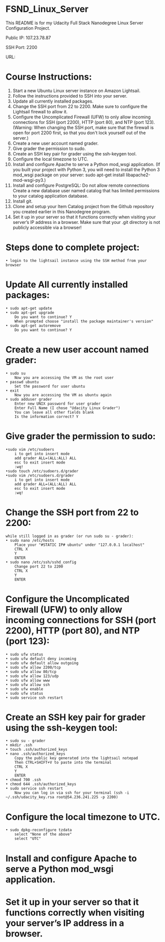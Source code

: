 # FSND_Linux_Server
This README is for my Udacity Full Stack Nanodegree Linux Server Configuration Project. 

Public IP: 107.23.78.87

SSH Port: 2200

URL: 

# Course Instructions:
1. Start a new Ubuntu Linux server instance on Amazon Lightsail.
2. Follow the instructions provided to SSH into your server.
3. Update all currently installed packages.
4. Change the SSH port from 22 to 2200. Make sure to configure the Lightsail firewall to allow it.
5. Configure the Uncomplicated Firewall (UFW) to only allow incoming connections for SSH (port 2200), HTTP (port 80), and NTP (port    123). (Warning: When changing the SSH port, make sure that the firewall is open for port 2200 first, so that you don't lock yourself out of the server.)
6. Create a new user account named grader.
7. Give grader the permission to sudo.
8. Create an SSH key pair for grader using the ssh-keygen tool.
9. Configure the local timezone to UTC.
10. Install and configure Apache to serve a Python mod_wsgi application. (If you built your project with Python 3, you will need to install the Python 3 mod_wsgi package on your server: sudo apt-get install libapache2-mod-wsgi-py3.)
11. Install and configure PostgreSQL: 
    Do not allow remote connections
    Create a new database user named catalog that has limited permissions to your catalog application database.
12. Install git.
13. Clone and setup your Item Catalog project from the Github repository you created earlier in this Nanodegree program.
14. Set it up in your server so that it functions correctly when visiting your server’s IP address in a browser. Make sure that your .git directory is not publicly accessible via a browser!

# Steps done to complete project:
	• login to the lightsail instance using the SSH method from your browser

# Update All currently installed packages:
	• sudo apt-get update
	• sudo apt-get upgrade 
		Do you want to continue? Y
		When prompted choose "install the package maintainer's version"
	• sudo apt-get autoremove 
		Do you want to continue? Y

# Create a new user account named grader:
	• sudo su
		Now you are accessing the VM as the root user
	• passwd ubuntu 
		Set the password for user ubuntu
	• exit
		Now you are accessing the VM as ubuntu again
	• sudo adduser grader
		Enter new UNIX password for user grader
		Enter Full Name (I chose "Udacity Linux Grader")
		You can leave all other fields blank
		Is the information correct? Y

# Give grader the permission to sudo:
	•sudo vim /etc/sudoers
		i to get into insert mode
		add grader ALL=(ALL:ALL) ALL
		esc to exit insert mode
		:wq!
	•sudo touch /etc/sudoers.d/grader
	•sudo vim /etc/sudoers.d/grader 
		i to get into insert mode
		add grader ALL=(ALL:ALL) ALL
		esc to exit insert mode
		:wq!
		
# Change the SSH port from 22 to 2200:
   	while still logged in as grader (or run sudo su - grader):
	• sudo nano /etc/hosts 
		Place your "#STATIC IP# ubuntu" under "127.0.0.1 localhost"
		CTRL X
		Y
		ENTER
	• sudo nano /etc/ssh/sshd_config 
		Change port 22 to 2200
		CTRL X
		Y
		ENTER

# Configure the Uncomplicated Firewall (UFW) to only allow incoming connections for SSH (port 2200), HTTP (port 80), and NTP (port 123):

	• sudo ufw status
	• sudo ufw default deny incoming
	• sudo ufw default allow outgoing
	• sudo ufw allow 2200/tcp
	• sudo ufw allow 80/tcp
	• sudo ufw allow 123/udp
	• sudo ufw allow www
	• sudo ufw allow ssh
	• sudo ufw enable
	• sudo ufw status
	• sudo service ssh restart

# Create an SSH key pair for grader using the ssh-keygen tool:
	• sudo su - grader
	• mkdir .ssh
	• touch .ssh/authorized_keys
	• nano .ssh/authorized_keys
		Copy the public key generated into the lightsail notepad
		Then CTRL+SHIFT+V to paste into the terminal
		CTRL X
		Y
		ENTER
	• chmod 700 .ssh
	• chmod 644 .ssh/authorized_keys
	• sudo service ssh restart
		Now you can log in via ssh for your terminal (ssh -i ~/.ssh/udacity_key.rsa root@54.236.241.225 -p 2200)	

# Configure the local timezone to UTC.

	• sudo dpkg-reconfigure tzdata
		select "None of the above"
		select "UTC"
		

# Install and configure Apache to serve a Python mod_wsgi application.

# Set it up in your server so that it functions correctly when visiting your server’s IP address in a browser.
